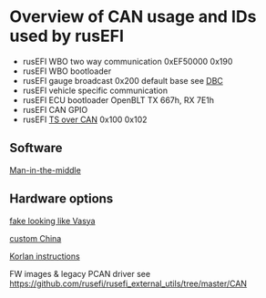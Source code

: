 # Overview of CAN usage and IDs used by rusEFI

* rusEFI WBO two way communication 0xEF50000 0x190
* rusEFI WBO bootloader
* rusEFI gauge broadcast 0x200 default base see [DBC](https://github.com/rusefi/rusefi/blob/master/firmware/controllers/can/rusEFI_CAN_verbose.dbc)
* rusEFI vehicle specific communication
* rusEFI ECU bootloader OpenBLT TX 667h, RX 7E1h
* rusEFI CAN GPIO
* rusEFI [TS over CAN](TS-over-CAN) 0x100 0x102

## Software

[Man-in-the-middle](Man-in-the-middle)

## Hardware options

[fake looking like Vasya](https://rusefi.com/forum/viewtopic.php?f=13&t=2243)

[custom China](https://rusefi.com/forum/viewtopic.php?f=13&t=2209)

[Korlan instructions](https://rusefi.com/forum/viewtopic.php?p=43654#p43654)

FW images & legacy PCAN driver see <https://github.com/rusefi/rusefi_external_utils/tree/master/CAN>
